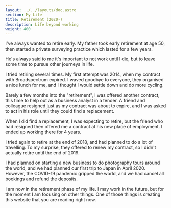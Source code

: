 ```yaml
---
layout: ../../layouts/doc.astro
section: My Life
title: Retirement (2020-)
description: Life beyond working
weight: 400
---
```


I've always wanted to retire early. My father took early retirement at age 50,
then started a private surveying practice which lasted for a few years.

He's always said to me it's important to not work until I die, but to leave
some time to pursue other journeys in life.

I tried retiring several times. My first attempt was 2014, when my contract
with Broadspectrum expired. I waved goodbye to everyone, they organised a
nice lunch for me, and I thought I would settle down and do more cycling.

Barely a few months into the "retirement", I was offered another contract, this
time to help out as a business analyst in a tender. A friend and colleague
resigned just as my contract was about to expire, and I was asked to act in
his role until they could find a replacement.

When I did find a replacement, I was expecting to retire, but the friend who
had resigned then offered me a contract at his new place of employment. I
ended up working there for 4 years.

I tried again to retire at the end of 2018, and had planned to do a lot of
travelling. To my surprise, they offered to renew my contract, so I didn't
actually retire until the end of 2019.

I had planned on starting a new business to do photography tours around the
world, and we had planned our first trip to Japan in April 2020. However,
the COVID-19 pandemic gripped the world, and we had cancel all bookings and
refund the deposits.

I am now in the retirement phase of my life. I may work in the future, but
for the moment I am focusing on other things. One of those things is
creating this website that you are reading right now.
